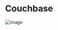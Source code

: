 # Couchbase

![image](https://user-images.githubusercontent.com/53182424/116316321-71353480-a7ba-11eb-8899-758356433ca4.png)
